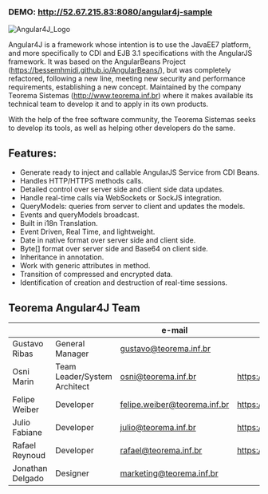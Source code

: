 ### DEMO: http://52.67.215.83:8080/angular4j-sample

![Angular4J_Logo](https://cloud.githubusercontent.com/assets/26282859/23752270/74a4dcfa-04b3-11e7-9500-e373034e47f7.png "Angular4J Logo")

Angular4J is a framework whose intention is to use the JavaEE7 platform, and more specifically to CDI and EJB 3.1 specifications with the AngularJS framework. It was based on the AngularBeans Project (https://bessemhmidi.github.io/AngularBeans/), but was completely refactored, following a new line, meeting new security and performance requirements, establishing a new concept. Maintained by the company Teorema Sistemas (http://www.teorema.inf.br) where it makes available its technical team to develop it and to apply in its own products.

With the help of the free software community, the Teorema Sistemas seeks to develop its tools, as well as helping other developers do the same.

## Features:
- Generate ready to inject and callable AngularJS Service from CDI Beans.
- Handles HTTP/HTTPS methods calls.  
- Detailed control over server side and client side data updates.
- Handle real-time calls via WebSockets or SockJS integration.
- QueryModels: queries from server to client and updates the models.
- Events and queryModels broadcast.
- Built in i18n Translation.
- Event Driven, Real Time, and lightweight.
- Date in native format over server side and client side.
- Byte[] format over server side and Base64 on client side.
- Inheritance in annotation.
- Work with generic attributes in method.
- Transition of compressed and encrypted data.
- Identification of creation and destruction of real-time sessions.

## Teorema Angular4J Team

|                 |                              | e-mail                       | github link                     |
| --------------- | ---------------------------- | ---------------------------- | ------------------------------- |
|Gustavo Ribas    | General Manager              | gustavo@teorema.inf.br       |                                 |
|Osni Marin       | Team Leader/System Architect | osni@teorema.inf.br          | https://github.com/osnimarin    |
|Felipe Weiber    | Developer                    | felipe.weiber@teorema.inf.br | https://github.com/fweiber      |
|Julio Fabiane    | Developer                    | julio@teorema.inf.br         | https://github.com/juliofabiane | 
|Rafael Reynoud   | Developer                    | rafael@teorema.inf.br        | https://github.com/rafareypy    |
|Jonathan Delgado | Designer                     | marketing@teorema.inf.br     |                                 |


